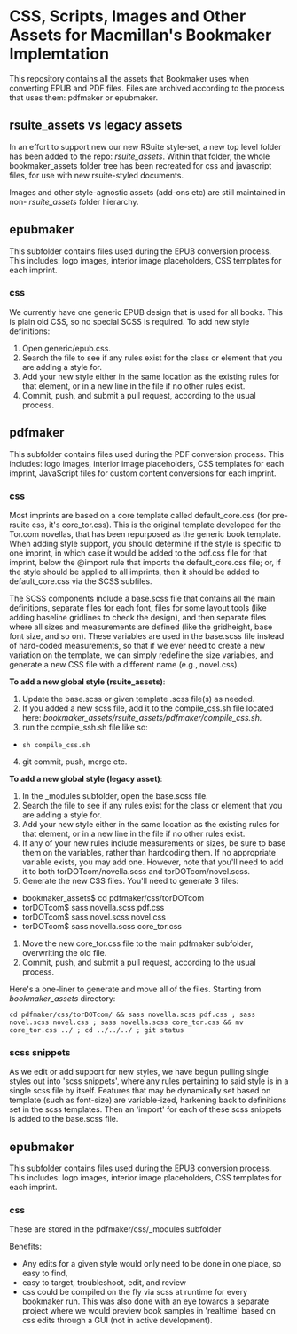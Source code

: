 # CSS, Scripts, Images and Other Assets for Macmillan's Bookmaker Implemtation

This repository contains all the assets that Bookmaker uses when converting EPUB and PDF files. Files are archived according to the process that uses them: pdfmaker or epubmaker.

## rsuite_assets vs legacy assets
In an effort to support new our new RSuite style-set, a new top level folder has been added to the repo: *rsuite_assets*. Within that folder, the whole bookmaker_assets folder tree has been recreated for css and javascript files, for use with new rsuite-styled documents.

Images and other style-agnostic assets (add-ons etc) are still maintained in non- *rsuite_assets* folder hierarchy.

## epubmaker

This subfolder contains files used during the EPUB conversion process. This includes: logo images, interior image placeholders, CSS templates for each imprint.

### css

We currently have one generic EPUB design that is used for all books. This is plain old CSS, so no special SCSS is required. To add new style definitions:

1. Open generic/epub.css.
1. Search the file to see if any rules exist for the class or element that you are adding a style for.
1. Add your new style either in the same location as the existing rules for that element, or in a new line in the file if no other rules exist.
1. Commit, push, and submit a pull request, according to the usual process.


## pdfmaker

This subfolder contains files used during the PDF conversion process. This includes: logo images, interior image placeholders, CSS templates for each imprint, JavaScript files for custom content conversions for each imprint.

### css

Most imprints are based on a core template called default_core.css (for pre-rsuite css, it's core_tor.css). This is the original template developed for the Tor.com novellas, that has been repurposed as the generic book template. When adding style support, you should determine if the style is specific to one imprint, in which case it would be added to the pdf.css file for that imprint, below the @import rule that imports the default_core.css file; or, if the style should be applied to all imprints, then it should be added to default_core.css via the SCSS subfiles.

The SCSS components include a base.scss file that contains all the main definitions, separate files for each font, files for some layout tools (like adding baseline gridlines to check the design), and then separate files where all sizes and measurements are defined (like the gridheight, base font size, and so on). These variables are used in the base.scss file instead of hard-coded measurements, so that if we ever need to create a new variation on the template, we can simply redefine the size variables, and generate a new CSS file with a different name (e.g., novel.css).

**To add a new global style (rsuite_assets)**:
1. Update the base.scss or given template .scss file(s) as needed.
2. If you added a new scss file, add it to the compile_css.sh file located here: *bookmaker_assets/rsuite_assets/pdfmaker/compile_css.sh.*
3. run the compile_ssh.sh file like so:
  * `sh compile_css.sh`
4. git commit, push, merge etc.


**To add a new global style (legacy asset)**:
1. In the _modules subfolder, open the base.scss file.
1. Search the file to see if any rules exist for the class or element that you are adding a style for.
1. Add your new style either in the same location as the existing rules for that element, or in a new line in the file if no other rules exist.
1. If any of your new rules include measurements or sizes, be sure to base them on the variables, rather than hardcoding them. If no appropriate variable exists, you may add one. However, note that you'll need to add it to both torDOTcom/novella.scss and torDOTcom/novel.scss.
1. Generate the new CSS files. You'll need to generate 3 files:
  * bookmaker_assets$ cd pdfmaker/css/torDOTcom
  * torDOTcom$ sass novella.scss pdf.css
  * torDOTcom$ sass novel.scss novel.css
  * torDOTcom$ sass novella.scss core_tor.css
1. Move the new core_tor.css file to the main pdfmaker subfolder, overwriting the old file.
1. Commit, push, and submit a pull request, according to the usual process.

Here's a one-liner to generate and move all of the files. Starting from *bookmaker_assets* directory:

```
cd pdfmaker/css/torDOTcom/ && sass novella.scss pdf.css ; sass novel.scss novel.css ; sass novella.scss core_tor.css && mv core_tor.css ../ ; cd ../../../ ; git status
```

### scss snippets
As we edit or add support for new styles, we have begun pulling single styles out into 'scss snippets', where any rules pertaining to said style is in a single scss file by itself. Features that may be dynamically set based on template (such as font-size) are variable-ized, harkening back to definitions set in the scss templates. Then an 'import' for each of these scss snippets is added to the base.scss file.

## epubmaker

This subfolder contains files used during the EPUB conversion process. This includes: logo images, interior image placeholders, CSS templates for each imprint.

### css
These are stored in the pdfmaker/css/_modules subfolder

Benefits:
* Any edits for a given style would only need to be done in one place, so easy to find,
* easy to target, troubleshoot, edit, and review
* css could be compiled on the fly via scss at runtime for every bookmaker run. This was also done with an eye towards a separate project where we would preview book samples in 'realtime' based on css edits through a GUI (not in active development).
